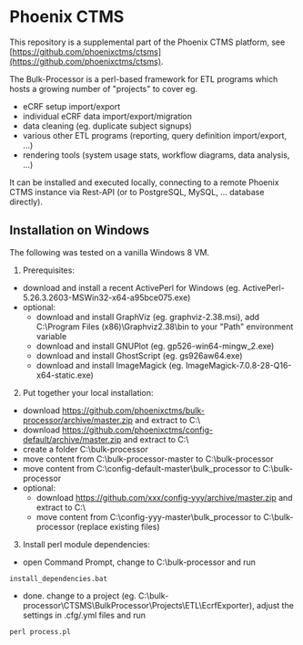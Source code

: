 Phoenix CTMS
=====

This repository is a supplemental part of the Phoenix CTMS platform, see [https://github.com/phoenixctms/ctsms](https://github.com/phoenixctms/ctsms).

The Bulk-Processor is a perl-based framework for ETL programs which hosts a growing number of "projects" to cover eg.
- eCRF setup import/export
- individual eCRF data import/export/migration
- data cleaning (eg. duplicate subject signups)
- various other ETL programs (reporting, query definition import/export, ...)
- rendering tools (system usage stats, workflow diagrams, data analysis, ...)

It can be installed and executed locally, connecting to a remote Phoenix CTMS instance via Rest-API (or to PostgreSQL, MySQL, ... database directly).

Installation on Windows
-----
The following was tested on a vanilla Windows 8 VM.

1. Prerequisites:
* download and install a recent ActivePerl for Windows (eg. ActivePerl-5.26.3.2603-MSWin32-x64-a95bce075.exe)
* optional:
  - download and install GraphViz (eg. graphviz-2.38.msi), add C:\Program Files (x86)\Graphviz2.38\bin to your "Path" environment variable
  - download and install GNUPlot (eg. gp526-win64-mingw_2.exe)
  - download and install GhostScript (eg. gs926aw64.exe)
  - download and install ImageMagick (eg. ImageMagick-7.0.8-28-Q16-x64-static.exe)

2. Put together your local installation:
* download https://github.com/phoenixctms/bulk-processor/archive/master.zip and extract to C:\
* download https://github.com/phoenixctms/config-default/archive/master.zip and extract to C:\
* create a folder C:\bulk-processor
* move content from C:\bulk-processor-master to C:\bulk-processor
* move content from C:\config-default-master\bulk_processor to C:\bulk-processor
* optional: 
  - download https://github.com/xxx/config-yyy/archive/master.zip and extract to C:\
  - move content from C:\config-yyy-master\bulk_processor to C:\bulk-processor (replace existing files)

3. Install perl module dependencies:
* open Command Prompt, change to C:\bulk-processor and run
```
install_dependencies.bat
```
* done. change to a project (eg. C:\bulk-processor\CTSMS\BulkProcessor\Projects\ETL\EcrfExporter), adjust the settings in .cfg/.yml files and run
```
perl process.pl
```
